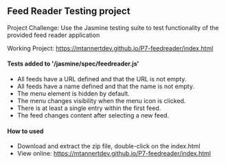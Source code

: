 ## Feed Reader Testing project

Project Challenge: Use the Jasmine testing suite to test functionality of the provided feed reader application

Working Project: https://mtannertdev.github.io/P7-feedreader/index.html

#### Tests added to '/jasmine/spec/feedreader.js'
- All feeds have a URL defined and that the URL is not empty.
- All feeds have a name defined and that the name is not empty.
- The menu element is hidden by default.
- The menu changes visibility when the menu icon is clicked.
- There is at least a single entry within the first feed.
- The feed changes content after selecting a new feed.

#### How to used
* Download and extract the zip file, double-click on the index.html
* View online: https://mtannertdev.github.io/P7-feedreader/index.html
